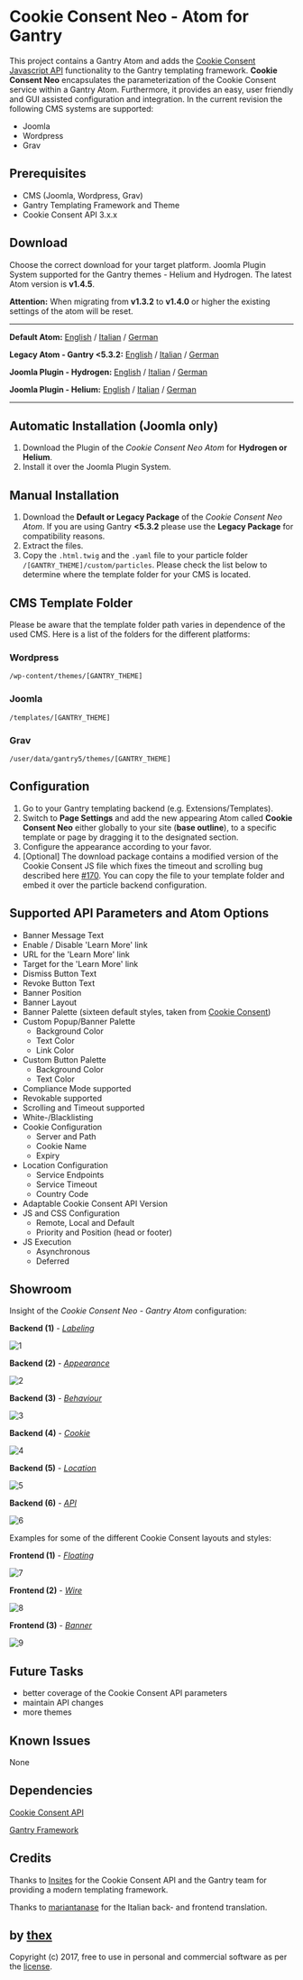 # Cookie Consent Neo - Atom for Gantry
This project contains a Gantry Atom and adds the [Cookie Consent Javascript API](https://github.com/insites/cookieconsent) functionality to the Gantry templating framework. **Cookie Consent Neo** encapsulates the parameterization of the Cookie Consent service within a Gantry Atom. Furthermore, it provides an easy, user friendly and GUI assisted configuration and integration. In the current revision the following CMS systems are supported:
* Joomla
* Wordpress
* Grav

## Prerequisites
* CMS (Joomla, Wordpress, Grav)
* Gantry Templating Framework and Theme
* Cookie Consent API 3.x.x

## Download
Choose the correct download for your target platform. Joomla Plugin System supported for the Gantry themes - Helium and Hydrogen. The latest Atom version is **v1.4.5**.

**Attention:** When migrating from **v1.3.2** to **v1.4.0** or higher the existing settings of the atom will be reset.
___
**Default Atom:**
[English](https://github.com/thexmanxyz/Cookie-Consent-Neo-Gantry/releases/download/v1.4.5/ccn.atom.only.EN.v1.4.5.zip) / [Italian](https://github.com/thexmanxyz/Cookie-Consent-Neo-Gantry/releases/download/v1.4.5/ccn.atom.only.IT.v1.4.5.zip) / [German](https://github.com/thexmanxyz/Cookie-Consent-Neo-Gantry/releases/download/v1.4.5/ccn.atom.only.DE.v1.4.5.zip)

**Legacy Atom - Gantry <5.3.2:**
[English](https://github.com/thexmanxyz/Cookie-Consent-Neo-Gantry/releases/download/v1.4.5/ccn.atom.only.legacy.EN.v1.4.5.zip) / [Italian](https://github.com/thexmanxyz/Cookie-Consent-Neo-Gantry/releases/download/v1.4.5/ccn.atom.only.legacy.IT.v1.4.5.zip) / [German](https://github.com/thexmanxyz/Cookie-Consent-Neo-Gantry/releases/download/v1.4.5/ccn.atom.only.legacy.DE.v1.4.5.zip)

**Joomla Plugin - Hydrogen:**
[English](https://github.com/thexmanxyz/Cookie-Consent-Neo-Gantry/releases/download/v1.4.5/ccn.j3.hydrogen.EN.v1.4.5.zip) / [Italian](https://github.com/thexmanxyz/Cookie-Consent-Neo-Gantry/releases/download/v1.4.5/ccn.j3.hydrogen.IT.v1.4.5.zip) / [German](https://github.com/thexmanxyz/Cookie-Consent-Neo-Gantry/releases/download/v1.4.5/ccn.j3.hydrogen.DE.v1.4.5.zip)

**Joomla Plugin - Helium:**
[English](https://github.com/thexmanxyz/Cookie-Consent-Neo-Gantry/releases/download/v1.4.5/ccn.j3.helium.EN.v1.4.5.zip) / [Italian](https://github.com/thexmanxyz/Cookie-Consent-Neo-Gantry/releases/download/v1.4.5/ccn.j3.helium.IT.v1.4.5.zip) / [German](https://github.com/thexmanxyz/Cookie-Consent-Neo-Gantry/releases/download/v1.4.5/ccn.j3.helium.DE.v1.4.5.zip)
___

## Automatic Installation (Joomla only)
1. Download the Plugin of the *Cookie Consent Neo Atom* for **Hydrogen or Helium**.
2. Install it over the Joomla Plugin System.

## Manual Installation
1. Download the **Default or Legacy Package** of the *Cookie Consent Neo Atom*. If you are using Gantry **<5.3.2** please use the **Legacy Package** for compatibility reasons.
2. Extract the files.
3. Copy the `.html.twig` and the `.yaml` file to your particle folder `/[GANTRY_THEME]/custom/particles`. Please check the list below to determine where the template folder for your CMS is located.

## CMS Template Folder
Please be aware that the template folder path varies in dependence of the used CMS. Here is a list of the folders for the different platforms:

### Wordpress
`/wp-content/themes/[GANTRY_THEME]`

### Joomla
`/templates/[GANTRY_THEME]`

### Grav
`/user/data/gantry5/themes/[GANTRY_THEME]`

## Configuration
1. Go to your Gantry templating backend (e.g. Extensions/Templates).
2. Switch to **Page Settings** and add the new appearing Atom called **Cookie Consent Neo** either globally to your site (**base outline**), to a specific template or page by dragging it to the designated section.
3. Configure the appearance according to your favor.
4. [Optional] The download package contains a modified version of the Cookie Consent JS file which fixes the timeout and scrolling bug described here [#170](https://github.com/insites/cookieconsent/issues/170). You can copy the file to your template folder and embed it over the particle backend configuration.

## Supported API Parameters and Atom Options
* Banner Message Text
* Enable / Disable 'Learn More' link
* URL for the 'Learn More' link
* Target for the 'Learn More' link
* Dismiss Button Text
* Revoke Button Text
* Banner Position
* Banner Layout
* Banner Palette (sixteen default styles, taken from [Cookie Consent](https://cookieconsent.insites.com/download/))
* Custom Popup/Banner Palette
  * Background Color
  * Text Color
  * Link Color
* Custom Button Palette
  * Background Color
  * Text Color
* Compliance Mode supported
* Revokable supported
* Scrolling and Timeout supported
* White-/Blacklisting
* Cookie Configuration
  * Server and Path
  * Cookie Name
  * Expiry
* Location Configuration
  * Service Endpoints
  * Service Timeout
  * Country Code
* Adaptable Cookie Consent API Version
* JS and CSS Configuration
  * Remote, Local and Default
  * Priority and Position (head or footer)
* JS Execution
  * Asynchronous
  * Deferred

## Showroom
Insight of the *Cookie Consent Neo - Gantry Atom* configuration:

**Backend (1)** - *[Labeling](/screenshots/backend_labeling.png)*

![1](/screenshots/backend_labeling.png)

**Backend (2)** - *[Appearance](/screenshots/backend_appearance.png)*

![2](/screenshots/backend_appearance.png)

**Backend (3)** - *[Behaviour](/screenshots/backend_behaviour.png)*

![3](/screenshots/backend_behaviour.png)

**Backend (4)** - *[Cookie](/screenshots/backend_cookie.png)*

![4](/screenshots/backend_cookie.png)

**Backend (5)** - *[Location](/screenshots/backend_location.png)*

![5](/screenshots/backend_location.png)

**Backend (6)** - *[API](/screenshots/backend_api.png)*

![6](/screenshots/backend_api.png)

Examples for some of the different Cookie Consent layouts and styles:

**Frontend (1)** - *[Floating](/screenshots/frontend_1.png)*

![7](/screenshots/frontend_1.png)

**Frontend (2)** - *[Wire](/screenshots/frontend_2.png)*

![8](/screenshots/frontend_2.png)

**Frontend (3)** - *[Banner](/screenshots/frontend_3.png)*

![9](/screenshots/frontend_3.png)

## Future Tasks
* better coverage of the Cookie Consent API parameters
* maintain API changes
* more themes

## Known Issues
None

## Dependencies
[Cookie Consent API](https://cookieconsent.insites.com/documentation/javascript-api/)

[Gantry Framework](http://gantry.org/)

## Credits
Thanks to [Insites](https://insites.com/) for the Cookie Consent API and the Gantry team for providing a modern templating framework.

Thanks to [mariantanase](https://github.com/mariantanase) for the Italian back- and frontend translation.

## by [thex](https://github.com/thexmanxyz)
Copyright (c) 2017, free to use in personal and commercial software as per the [license](/LICENSE.md).
